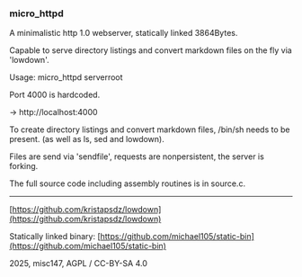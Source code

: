 
### micro_httpd



A minimalistic http 1.0 webserver, statically linked 3864Bytes.

Capable to serve directory listings and convert markdown files
on the fly via 'lowdown'.


Usage: micro_httpd serverroot

Port 4000 is hardcoded. 

-> http://localhost:4000




To create directory listings and convert markdown files,
/bin/sh needs to be present. (as well as ls, sed and lowdown).



Files are send via 'sendfile', requests are nonpersistent,
the server is forking.


The full source code including assembly routines is in source.c.


-----


[https://github.com/kristapsdz/lowdown](https://github.com/kristapsdz/lowdown)


Statically linked binary: 
[https://github.com/michael105/static-bin](https://github.com/michael105/static-bin)




2025, misc147, AGPL / CC-BY-SA 4.0

